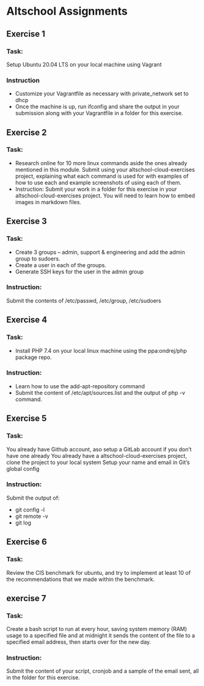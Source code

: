 # Altschool Assignments

## Exercise 1

### Task: 
Setup Ubuntu 20.04 LTS on your local machine using Vagrant

### Instruction

* Customize your Vagrantfile as necessary with private_network set to dhcp  
* Once the machine is up, run ifconfig and share the output in your submission along with your Vagrantfile in a folder for this exercise.

## Exercise 2

### Task:  
* Research online for 10 more linux commands aside the ones already mentioned in this module. Submit using your altschool-cloud-exercises project, explaining what each command is used for with examples of how to use each and example screenshots of using each of them.  
* Instruction: Submit your work in a folder for this exercise in your altschool-cloud-exercises project. You will need to learn how to embed images in markdown files.

## Exercise 3

### Task:  
* Create 3 groups – admin, support & engineering and add the admin group to sudoers. 
* Create a user in each of the groups. 
* Generate SSH keys for the user in the admin group
### Instruction:  
Submit the contents of /etc/passwd, /etc/group, /etc/sudoers

## Exercise 4

### Task:  
* Install PHP 7.4 on your local linux machine using the ppa:ondrej/php package repo.

### Instruction:  
* Learn how to use the add-apt-repository command
* Submit the content of /etc/apt/sources.list and the output of php -v command.

## Exercise 5  

### Task:  
You already have Github account, aso setup a GitLab account if you don’t have one already
You already have a altschool-cloud-exercises project, clone the project to your local system
Setup your name and email in Git’s global config

### Instruction:  
Submit the output of:
* git config -l
* git remote -v
* git log

## Exercise 6

### Task:
 Review the CIS benchmark for ubuntu, and try to implement at least 10 of the recommendations that we made within the benchmark.
 
 ## exercise 7
  
  ### Task:
   Create a bash script to run at every hour, saving system memory (RAM) usage to a specified file and at midnight it sends the content of the file to a specified email address, then starts over for the new day.

### Instruction:
Submit the content of your script, cronjob and a sample of the email sent, all in the folder for this exercise.

  

